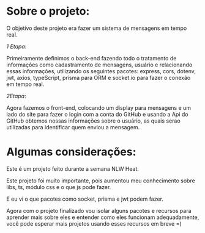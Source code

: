 # Sobre o projeto:
O objetivo deste projeto era fazer um sistema de mensagens em tempo real.

_1 Etapa_:

Primeiramente definimos o back-end fazendo todo o tratamento de informações como cadastramento de mensagens, usuário e relacionando essas informações, utilizando os seguintes pacotes: express, cors, dotenv, jwt, axios, typeScript, prisma para ORM e socket.io para fazer o conexão em tempo real.

_2Etapa_:

Agora fazemos o front-end, colocando um display para mensagens e um lado do site para fazer o login com a conta do GitHub e usando a Api do GitHub obtemos nossas informações sobre o usuário, as quais serao utilizadas para identificar quem enviou a mensagem.



# Algumas considerações:

Este é um projeto feito durante a semana NLW Heat.

Este projeto foi muito importante, pois aumentou meu conhecimento sobre libs, ts, módulo css e o que js pode fazer.

E eu vi o que pacotes como socket, prisma e jwt podem fazer.

Agora com o projeto finalizado vou isolar alguns pacotes e recursos para aprender mais sobre eles e entender como eles funcionam adequadamente, você pode esperar mais projetos usando esses recursos em breve =)
